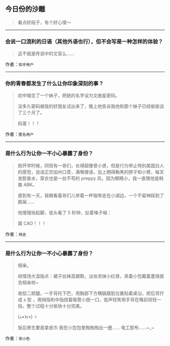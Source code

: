 ## 今日份的沙雕

> 看点好段子，有个好心情～


 
---

### 会说一口流利的日语（其他外语也行），但不会写是一种怎样的体验？

> 这不就是传说中的文盲么……


作者：`知乎用户`

---

### 你的青春都发生了什么让你印象深刻的事？

> 初中暗恋了一个妹子，把她的名字设为文曲星密码。
> 
> 没多久密码被我的好朋友试出来了，晚上他告诉我他和那个妹子已经偷偷谈了三个月了。
> 
> 妈蛋！！！


作者：`匿名用户`

---

### 是什么行为让你一不小心暴露了身份？

> 刚开学时候，同班有一哥们，长得超像曾小贤，但是行为举止特别美国白人的感觉，说话正宗加州口音，满嘴俚语，加上晒得黝黑的脖子和小臂，每天发胶香水，穿衣也是一丝不苟的 preppy 风，因为眼睛小，我一直猜他是韩裔 ABK。
> 
> 直到有一天，我眼看着哥们儿举着一杯咖啡走在小湖边，一个不留神踩到了鹅屎……
> 
> 他慢慢抬起脚，低头看了 5 秒钟，扯着嗓子喊：
> 
> 窝 CAO！！！


作者：`飛去`

---

### 是什么行为让你一不小心暴露了身份？

> 相亲。
> 
> 经情场大湿指点：裙子丝袜高跟鞋，淡妆浓抹小红唇，夹着小包戴着墨镜我去相亲啦~
> 
> 收拾二郎腿，一手背托下巴，用胸部下方横膈膜肌位置贴着桌沿，把后背拧成 s 型 ，用拇指和中指捏着吸管小抿一口，低声轻笑用手背在嘴前轻轻一挡，整个过程十分愉快十分完美。
> 
> (๑•̀ㅂ•́) ✧
> 
> 饭后男生要我拿纸巾 我在小包包里掏掏掏出一圈…… 电工胶布……~_~


作者：`宋小色`